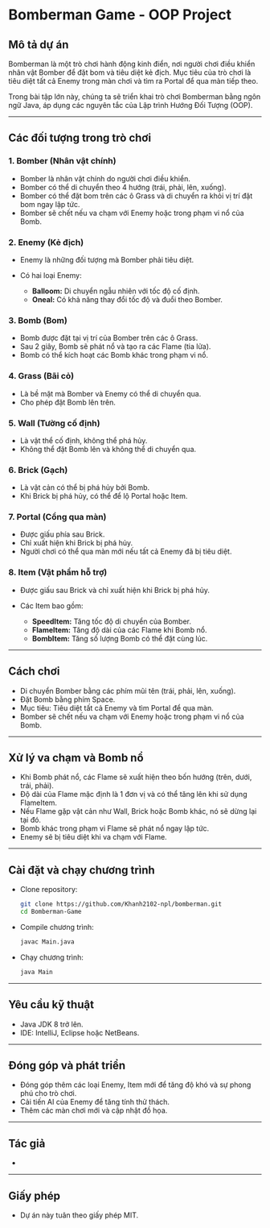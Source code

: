 # Bomberman Game - OOP Project

## Mô tả dự án

Bomberman là một trò chơi hành động kinh điển, nơi người chơi điều khiển nhân vật Bomber để đặt bom và tiêu diệt kẻ địch. Mục tiêu của trò chơi là tiêu diệt tất cả Enemy trong màn chơi và tìm ra Portal để qua màn tiếp theo.

Trong bài tập lớn này, chúng ta sẽ triển khai trò chơi Bomberman bằng ngôn ngữ Java, áp dụng các nguyên tắc của Lập trình Hướng Đối Tượng (OOP).

---

## Các đối tượng trong trò chơi

### **1. Bomber (Nhân vật chính)**

* Bomber là nhân vật chính do người chơi điều khiển.
* Bomber có thể di chuyển theo 4 hướng (trái, phải, lên, xuống).
* Bomber có thể đặt bom trên các ô Grass và di chuyển ra khỏi vị trí đặt bom ngay lập tức.
* Bomber sẽ chết nếu va chạm với Enemy hoặc trong phạm vi nổ của Bomb.

### **2. Enemy (Kẻ địch)**

* Enemy là những đối tượng mà Bomber phải tiêu diệt.
* Có hai loại Enemy:

  * **Balloom:** Di chuyển ngẫu nhiên với tốc độ cố định.
  * **Oneal:** Có khả năng thay đổi tốc độ và đuổi theo Bomber.

### **3. Bomb (Bom)**

* Bomb được đặt tại vị trí của Bomber trên các ô Grass.
* Sau 2 giây, Bomb sẽ phát nổ và tạo ra các Flame (tia lửa).
* Bomb có thể kích hoạt các Bomb khác trong phạm vi nổ.

### **4. Grass (Bãi cỏ)**

* Là bề mặt mà Bomber và Enemy có thể di chuyển qua.
* Cho phép đặt Bomb lên trên.

### **5. Wall (Tường cố định)**

* Là vật thể cố định, không thể phá hủy.
* Không thể đặt Bomb lên và không thể di chuyển qua.

### **6. Brick (Gạch)**

* Là vật cản có thể bị phá hủy bởi Bomb.
* Khi Brick bị phá hủy, có thể để lộ Portal hoặc Item.

### **7. Portal (Cổng qua màn)**

* Được giấu phía sau Brick.
* Chỉ xuất hiện khi Brick bị phá hủy.
* Người chơi có thể qua màn mới nếu tất cả Enemy đã bị tiêu diệt.

### **8. Item (Vật phẩm hỗ trợ)**

* Được giấu sau Brick và chỉ xuất hiện khi Brick bị phá hủy.
* Các Item bao gồm:

  * **SpeedItem:** Tăng tốc độ di chuyển của Bomber.
  * **FlameItem:** Tăng độ dài của các Flame khi Bomb nổ.
  * **BombItem:** Tăng số lượng Bomb có thể đặt cùng lúc.

---

## Cách chơi

* Di chuyển Bomber bằng các phím mũi tên (trái, phải, lên, xuống).
* Đặt Bomb bằng phím Space.
* Mục tiêu: Tiêu diệt tất cả Enemy và tìm Portal để qua màn.
* Bomber sẽ chết nếu va chạm với Enemy hoặc trong phạm vi nổ của Bomb.

---

## Xử lý va chạm và Bomb nổ

* Khi Bomb phát nổ, các Flame sẽ xuất hiện theo bốn hướng (trên, dưới, trái, phải).
* Độ dài của Flame mặc định là 1 đơn vị và có thể tăng lên khi sử dụng FlameItem.
* Nếu Flame gặp vật cản như Wall, Brick hoặc Bomb khác, nó sẽ dừng lại tại đó.
* Bomb khác trong phạm vi Flame sẽ phát nổ ngay lập tức.
* Enemy sẽ bị tiêu diệt khi va chạm với Flame.

---

## Cài đặt và chạy chương trình

* Clone repository:

  ```bash
  git clone https://github.com/Khanh2102-npl/bomberman.git
  cd Bomberman-Game
  ```
* Compile chương trình:

  ```bash
  javac Main.java
  ```
* Chạy chương trình:

  ```bash
  java Main
  ```

---

## Yêu cầu kỹ thuật

* Java JDK 8 trở lên.
* IDE: IntelliJ, Eclipse hoặc NetBeans.

---

## Đóng góp và phát triển

* Đóng góp thêm các loại Enemy, Item mới để tăng độ khó và sự phong phú cho trò chơi.
* Cải tiến AI của Enemy để tăng tính thử thách.
* Thêm các màn chơi mới và cập nhật đồ họa.

---

## Tác giả

* 

---

## Giấy phép

* Dự án này tuân theo giấy phép MIT.
